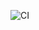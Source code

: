 ![CI](https://github.com/alexelshamouty/alexelshamouty.github.io/workflows/Deploy%20Hugo%20site%20to%20Pages/badge.svg)


